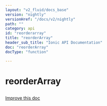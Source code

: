 ```yaml
---
layout: "v2_fluid/docs_base"
version: "nightly"
versionHref: "/docs/v2/nightly"
path: ""
category: api
id: "reorderarray"
title: "reorderArray"
header_sub_title: "Ionic API Documentation"
doc: "reorderArray"
docType: "function"

---
```










<h1 class="api-title">
<a class="anchor" name="reorder-array" href="#reorder-array"></a>

reorderArray





</h1>

<a class="improve-v2-docs" href="http://github.com/driftyco/ionic/edit/master//Users/mhartington/GitHub/ionic/src/util/util.ts#L182">
Improve this doc
</a>










<!-- @usage tag -->


<!-- @property tags -->



<!-- instance methods on the class -->




<!-- related link --><!-- end content block -->


<!-- end body block -->

